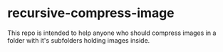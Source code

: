# recursive-compress-image
This repo is intended to help anyone who should compress images in a folder 
with it's subfolders holding images inside.

